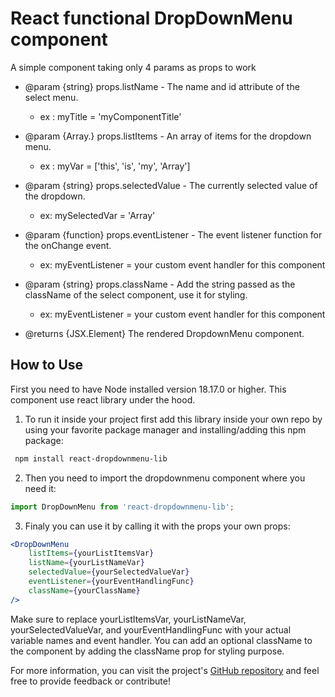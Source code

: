 # React functional DropDownMenu component

A simple component taking only 4 params as props to work

- @param {string} props.listName - The name and id attribute of the select menu.

  - ex : myTitle = 'myComponentTitle'

- @param {Array.<string>} props.listItems - An array of items for the dropdown menu.

  - ex : myVar = ['this', 'is', 'my', 'Array']

- @param {string} props.selectedValue - The currently selected value of the dropdown.

  - ex: mySelectedVar = 'Array'

- @param {function} props.eventListener - The event listener function for the onChange event.

  - ex: myEventListener = your custom event handler for this component

- @param {string} props.className - Add the string passed as the className of the select component, use it for styling.

  - ex: myEventListener = your custom event handler for this component

- @returns {JSX.Element} The rendered DropdownMenu component.

## How to Use

First you need to have Node installed version 18.17.0 or higher.
This component use react library under the hood.

1. To run it inside your project first add this library inside your own repo by using your favorite package manager and installing/adding this npm package:

```bash
 npm install react-dropdownmenu-lib
```

2. Then you need to import the dropdownmenu component where you need it:

```js
import DropDownMenu from 'react-dropdownmenu-lib';
```

3. Finaly you can use it by calling it with the props your own props:

```jsx
<DropDownMenu
	listItems={yourListItemsVar}
	listName={yourListNameVar}
	selectedValue={yourSelectedValueVar}
	eventListener={yourEventHandlingFunc}
	className={yourClassName}
/>
```

Make sure to replace yourListItemsVar, yourListNameVar, yourSelectedValueVar, and yourEventHandlingFunc with your actual variable names and event handler.
You can add an optional className to the component by adding the className prop for styling purpose.

For more information, you can visit the project's [GitHub repository](https://github.com/M-Gweltaz/OC-Project-14-NPM-Lib) and feel free to provide feedback or contribute!
